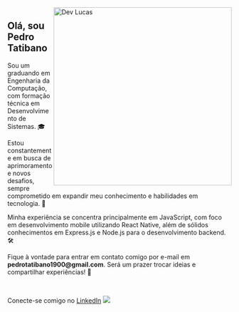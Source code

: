<img src="https://user-images.githubusercontent.com/62509668/139310543-657db66d-86ab-4e93-a470-4a96c5813e75.gif" width="400" align="right" alt="Dev Lucas">

<h2>Olá, sou Pedro Tatibano</h2>

<p align="left"> 
  Sou um graduando em Engenharia da Computação, com formação técnica em Desenvolvimento de Sistemas. 🎓
</p>

<p align="left">
  Estou constantemente em busca de aprimoramento e novos desafios, sempre comprometido em expandir meu conhecimento e habilidades em tecnologia. 💼
</p>

<p align="left">
  Minha experiência se concentra principalmente em JavaScript, com foco em desenvolvimento mobile utilizando React Native, além de sólidos conhecimentos em Express.js e Node.js para o desenvolvimento backend. 🛠️
</p>

<p align="left">
  Fique à vontade para entrar em contato comigo por e-mail em <strong>pedrotatibano1900@gmail.com</strong>. Será um prazer trocar ideias e compartilhar experiências! 📧
</p>
<br>
<p align="left">
  Conecte-se comigo no <a href="https://www.linkedin.com/in/pedro-tatibano/" alt="Linkedin" target="_blank">LinkedIn</a>
  <img src="https://img.shields.io/badge/-Linkedin-0e76a8?style=flat-square&logo=Linkedin&logoColor=white&link=https://www.linkedin.com/in/pedro-tatibano/" />
</p>

